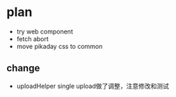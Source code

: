 # plan

* try web component
* fetch abort
* move pikaday css to common



## change

* uploadHelper single upload做了调整，注意修改和测试